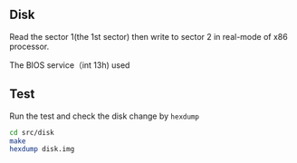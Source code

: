 ## Disk

Read the sector 1(the 1st sector) then write to sector 2 in real-mode of x86 processor. 

The BIOS service（int 13h) used

## Test

Run the test and check the disk change by `hexdump`

```bash
cd src/disk
make
hexdump disk.img
```





